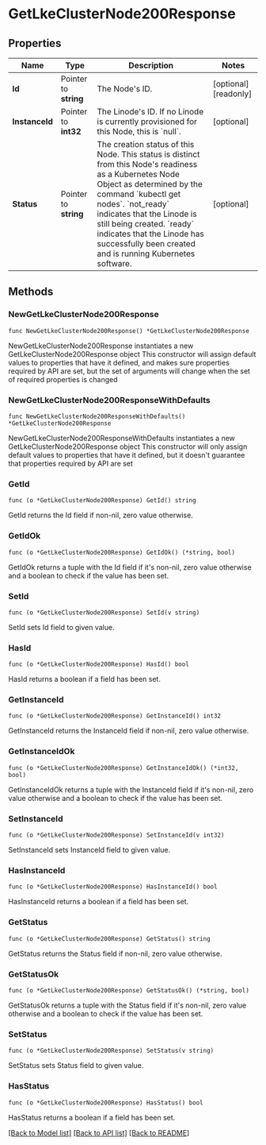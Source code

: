 # GetLkeClusterNode200Response

## Properties

Name | Type | Description | Notes
------------ | ------------- | ------------- | -------------
**Id** | Pointer to **string** | The Node&#39;s ID. | [optional] [readonly] 
**InstanceId** | Pointer to **int32** | The Linode&#39;s ID. If no Linode is currently provisioned for this Node, this is &#x60;null&#x60;. | [optional] 
**Status** | Pointer to **string** | The creation status of this Node. This status is distinct from this Node&#39;s readiness as a Kubernetes Node Object as determined by the command &#x60;kubectl get nodes&#x60;.  &#x60;not_ready&#x60; indicates that the Linode is still being created.  &#x60;ready&#x60; indicates that the Linode has successfully been created and is running Kubernetes software. | [optional] 

## Methods

### NewGetLkeClusterNode200Response

`func NewGetLkeClusterNode200Response() *GetLkeClusterNode200Response`

NewGetLkeClusterNode200Response instantiates a new GetLkeClusterNode200Response object
This constructor will assign default values to properties that have it defined,
and makes sure properties required by API are set, but the set of arguments
will change when the set of required properties is changed

### NewGetLkeClusterNode200ResponseWithDefaults

`func NewGetLkeClusterNode200ResponseWithDefaults() *GetLkeClusterNode200Response`

NewGetLkeClusterNode200ResponseWithDefaults instantiates a new GetLkeClusterNode200Response object
This constructor will only assign default values to properties that have it defined,
but it doesn't guarantee that properties required by API are set

### GetId

`func (o *GetLkeClusterNode200Response) GetId() string`

GetId returns the Id field if non-nil, zero value otherwise.

### GetIdOk

`func (o *GetLkeClusterNode200Response) GetIdOk() (*string, bool)`

GetIdOk returns a tuple with the Id field if it's non-nil, zero value otherwise
and a boolean to check if the value has been set.

### SetId

`func (o *GetLkeClusterNode200Response) SetId(v string)`

SetId sets Id field to given value.

### HasId

`func (o *GetLkeClusterNode200Response) HasId() bool`

HasId returns a boolean if a field has been set.

### GetInstanceId

`func (o *GetLkeClusterNode200Response) GetInstanceId() int32`

GetInstanceId returns the InstanceId field if non-nil, zero value otherwise.

### GetInstanceIdOk

`func (o *GetLkeClusterNode200Response) GetInstanceIdOk() (*int32, bool)`

GetInstanceIdOk returns a tuple with the InstanceId field if it's non-nil, zero value otherwise
and a boolean to check if the value has been set.

### SetInstanceId

`func (o *GetLkeClusterNode200Response) SetInstanceId(v int32)`

SetInstanceId sets InstanceId field to given value.

### HasInstanceId

`func (o *GetLkeClusterNode200Response) HasInstanceId() bool`

HasInstanceId returns a boolean if a field has been set.

### GetStatus

`func (o *GetLkeClusterNode200Response) GetStatus() string`

GetStatus returns the Status field if non-nil, zero value otherwise.

### GetStatusOk

`func (o *GetLkeClusterNode200Response) GetStatusOk() (*string, bool)`

GetStatusOk returns a tuple with the Status field if it's non-nil, zero value otherwise
and a boolean to check if the value has been set.

### SetStatus

`func (o *GetLkeClusterNode200Response) SetStatus(v string)`

SetStatus sets Status field to given value.

### HasStatus

`func (o *GetLkeClusterNode200Response) HasStatus() bool`

HasStatus returns a boolean if a field has been set.


[[Back to Model list]](../README.md#documentation-for-models) [[Back to API list]](../README.md#documentation-for-api-endpoints) [[Back to README]](../README.md)


